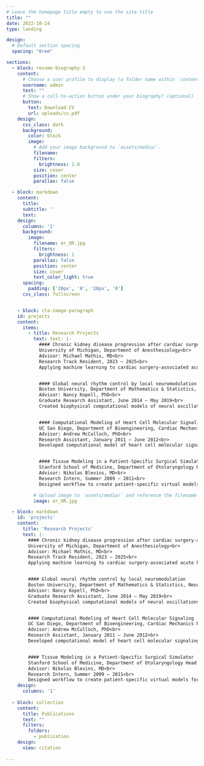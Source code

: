 ```yaml
---
# Leave the homepage title empty to use the site title
title: ""
date: 2022-10-24
type: landing

design:
  # Default section spacing
  spacing: "6rem"

sections:
  - block: resume-biography-3
    content:
      # Choose a user profile to display (a folder name within `content/authors/`)
      username: admin
      text: ""
      # Show a call-to-action button under your biography? (optional)
      button:
        text: Download CV
        url: uploads/cv.pdf
    design:
      css_class: dark
      background:
        color: black
        image:
          # Add your image background to `assets/media/`.
          filename: 
          filters:
            brightness: 1.0
          size: cover
          position: center
          parallax: false

  - block: markdown
    content:
      title:
      subtitle: ''
      text:
    design:
      columns: '1'
      background:
        image: 
          filename: er_OR.jpg
          filters:
            brightness: 1
          parallax: false
          position: center
          size: cover
          text_color_light: true
      spacing:
        padding: ['20px', '0', '20px', '0']
      css_class: fullscreen


    - block: cta-image-paragraph
    id: projects
    content:
      items:
        - title: Research Projects
          text: text: |-
            #### Chronic kidney disease progression after cardiac surgery-associated acute kidney injury
            University of Michigan, Department of Anesthesiology<br>
            Advisor: Michael Mathis, MD<br>
            Research Track Resident, 2023 – 2025<br>
            Applying machine learning to cardiac surgery-associated acute kidney injury data. Characterizing patient and perioperative features associated with progression to chronic kidney disease. Identifying recovery trajectories and morbidity risk profiles for kidney injury subtypes.


            #### Global neural rhythm control by local neuromodulation
            Boston University, Department of Mathematics & Statistics, Neural Dynamics Group<br>
            Advisor: Nancy Kopell, PhD<br>
            Graduate Research Assistant, June 2014 – May 2019<br>
            Created biophysical computational models of neural oscillations to better understand sleep architecture and general anesthesia. Utilized statistical learning and signal processing techniques to analyze brain electrical recordings. Developed software for neural simulation and data visualization.


            #### Computational Modeling of Heart Cell Molecular Signaling
            UC San Diego, Department of Bioengineering, Cardiac Mechanics Research Group<br>
            Advisor: Andrew McCulloch, PhD<br>
            Research Assistant, January 2011 – June 2012<br>
            Developed computational model of heart cell molecular signaling.


            #### Tissue Modeling in a Patient-Specific Surgical Simulator
            Stanford School of Medicine, Department of Otolaryngology Head & Neck Surgery<br>
            Advisor: Nikolas Blevins, MD<br>
            Research Intern, Summer 2009 – 2011<br>
            Designed workflow to create patient-specific virtual models for surgical simulator.

          # Upload image to `assets/media/` and reference the filename here
          image: er_OR.jpg

  - block: markdown
    id: 'projects'
    content:
      title: 'Research Projects'
      text: |-
        #### Chronic kidney disease progression after cardiac surgery-associated acute kidney injury
        University of Michigan, Department of Anesthesiology<br>
        Advisor: Michael Mathis, MD<br>
        Research Track Resident, 2023 – 2025<br>
        Applying machine learning to cardiac surgery-associated acute kidney injury data. Characterizing patient and perioperative features associated with progression to chronic kidney disease. Identifying recovery trajectories and morbidity risk profiles for kidney injury subtypes.


        #### Global neural rhythm control by local neuromodulation
        Boston University, Department of Mathematics & Statistics, Neural Dynamics Group<br>
        Advisor: Nancy Kopell, PhD<br>
        Graduate Research Assistant, June 2014 – May 2019<br>
        Created biophysical computational models of neural oscillations to better understand sleep architecture and general anesthesia. Utilized statistical learning and signal processing techniques to analyze brain electrical recordings. Developed software for neural simulation and data visualization.


        #### Computational Modeling of Heart Cell Molecular Signaling
        UC San Diego, Department of Bioengineering, Cardiac Mechanics Research Group<br>
        Advisor: Andrew McCulloch, PhD<br>
        Research Assistant, January 2011 – June 2012<br>
        Developed computational model of heart cell molecular signaling.


        #### Tissue Modeling in a Patient-Specific Surgical Simulator
        Stanford School of Medicine, Department of Otolaryngology Head & Neck Surgery<br>
        Advisor: Nikolas Blevins, MD<br>
        Research Intern, Summer 2009 – 2011<br>
        Designed workflow to create patient-specific virtual models for surgical simulator.
    design:
      columns: '1'
    
  - block: collection
    content:
      title: Publications
      text: ""
      filters:
        folders:
          - publication
    design:
      view: citation
  
---
```

